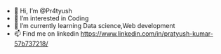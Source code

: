 - 👋 Hi, I’m @Pr4tyush
- 👀 I’m interested in Coding
- 🌱 I’m currently learning Data science,Web development
- 📫 Find me on linkedin https://www.linkedin.com/in/pratyush-kumar-57b737218/

<!---
Pr4tyush/Pr4tyush is a ✨ special ✨ repository because its `README.md` (this file) appears on your GitHub profile.
You can click the Preview link to take a look at your changes.
--->
